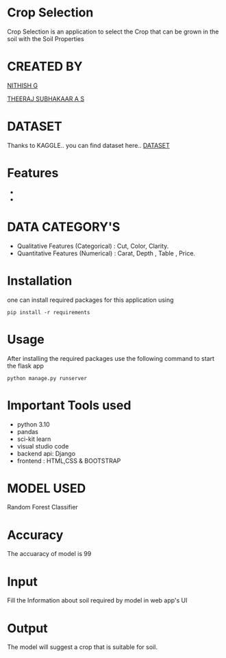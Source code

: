 # Crop Selection
Crop Selection is an application to select the Crop that can be grown in the soil with the Soil Properties


# CREATED BY
[NITHISH G](https://www.linkedin.com/in/nithish-g/)

[THEERAJ SUBHAKAAR A S](https://www.linkedin.com/in/theeraj-subhakaar-60362b240/)

# DATASET
Thanks to KAGGLE.. you can find dataset here.. [DATASET](https://www.kaggle.com/datasets/78c7595cbf5a98a8cc488e5b9f6911f216680e5a221e6704ba7be4d7ef42c753?resource=download)

# Features
-
-



# DATA CATEGORY'S
- Qualitative Features (Categorical) : Cut, Color, Clarity.
- Quantitative Features (Numerical) : Carat, Depth , Table , Price.


# Installation
one can install required packages for this application using
```
pip install -r requirements
```



# Usage
After installing the required packages use the following command to start the flask app
```
python manage.py runserver
```

# Important Tools used
- python 3.10
- pandas
- sci-kit learn
- visual studio code
- backend api: Django
- frontend : HTML,CSS & BOOTSTRAP

# MODEL USED
Random Forest Classifier

# Accuracy
The accuaracy of model is 99

# Input
Fill the Information about soil required by model in web app's UI

# Output
The model will suggest a crop that is suitable for soil.